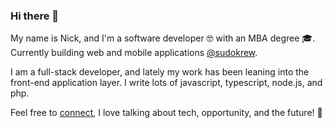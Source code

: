 ### Hi there 👋

My name is Nick, and I'm a software developer :nerd_face: with an MBA degree :mortar_board:. Currently building web and mobile applications [@sudokrew](https://www.sudokrew.com/).

I am a full-stack developer, and lately my work has been leaning into the front-end application layer. I write lots of javascript, typescript, node.js, and php.

Feel free to [connect](https://www.linkedin.com/in/nicholas-gambino/), I love talking about tech, opportunity, and the future! :rocket:

<!--
**gambinish/gambinish** is a ✨ _special_ ✨ repository because its `README.md` (this file) appears on your GitHub profile.

Here are some ideas to get you started:

- 🔭 I’m currently working on ...
- 🌱 I’m currently learning ...
- 👯 I’m looking to collaborate on ...
- 🤔 I’m looking for help with ...
- 💬 Ask me about ...
- 📫 How to reach me: ...
- 😄 Pronouns: ...
- ⚡ Fun fact: ...
-->
